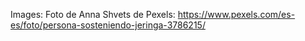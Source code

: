
Images:
Foto de Anna Shvets de Pexels: https://www.pexels.com/es-es/foto/persona-sosteniendo-jeringa-3786215/